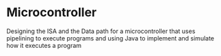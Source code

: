 # Microcontroller
Designing the ISA and the Data path for a microcontroller that uses pipelining to execute programs and using Java to implement and simulate how it executes a program
